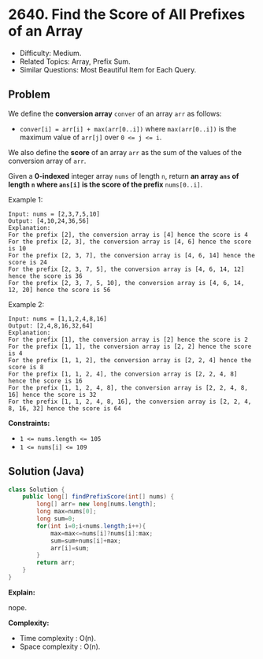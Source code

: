# 2640. Find the Score of All Prefixes of an Array

- Difficulty: Medium.
- Related Topics: Array, Prefix Sum.
- Similar Questions: Most Beautiful Item for Each Query.

## Problem

We define the **conversion array** `conver` of an array `arr` as follows:

- `conver[i] = arr[i] + max(arr[0..i])` where `max(arr[0..i])` is the maximum value of `arr[j]` over `0 <= j <= i`.

We also define the **score** of an array `arr` as the sum of the values of the conversion array of `arr`.

Given a **0-indexed** integer array `nums` of length `n`, return **an array **`ans`** of length **`n`** where **`ans[i]`** is the score of the prefix** `nums[0..i]`.

Example 1:

```
Input: nums = [2,3,7,5,10]
Output: [4,10,24,36,56]
Explanation:
For the prefix [2], the conversion array is [4] hence the score is 4
For the prefix [2, 3], the conversion array is [4, 6] hence the score is 10
For the prefix [2, 3, 7], the conversion array is [4, 6, 14] hence the score is 24
For the prefix [2, 3, 7, 5], the conversion array is [4, 6, 14, 12] hence the score is 36
For the prefix [2, 3, 7, 5, 10], the conversion array is [4, 6, 14, 12, 20] hence the score is 56
```

Example 2:

```
Input: nums = [1,1,2,4,8,16]
Output: [2,4,8,16,32,64]
Explanation:
For the prefix [1], the conversion array is [2] hence the score is 2
For the prefix [1, 1], the conversion array is [2, 2] hence the score is 4
For the prefix [1, 1, 2], the conversion array is [2, 2, 4] hence the score is 8
For the prefix [1, 1, 2, 4], the conversion array is [2, 2, 4, 8] hence the score is 16
For the prefix [1, 1, 2, 4, 8], the conversion array is [2, 2, 4, 8, 16] hence the score is 32
For the prefix [1, 1, 2, 4, 8, 16], the conversion array is [2, 2, 4, 8, 16, 32] hence the score is 64
```

**Constraints:**

- `1 <= nums.length <= 105`
- `1 <= nums[i] <= 109`

## Solution (Java)

```java
class Solution {
    public long[] findPrefixScore(int[] nums) {
        long[] arr= new long[nums.length];
        long max=nums[0];
        long sum=0;
        for(int i=0;i<nums.length;i++){
            max=max<=nums[i]?nums[i]:max;
            sum=sum+nums[i]+max;
            arr[i]=sum;
        }
        return arr;
    }
}
```

**Explain:**

nope.

**Complexity:**

- Time complexity : O(n).
- Space complexity : O(n).

